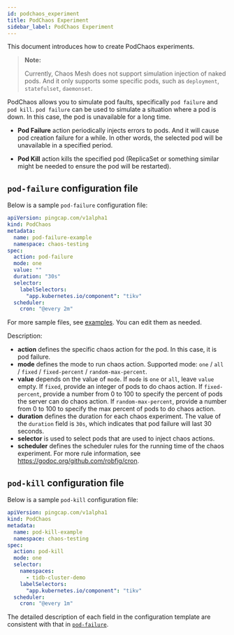 ```yaml
---
id: podchaos_experiment
title: PodChaos Experiment
sidebar_label: PodChaos Experiment
---
```


This document introduces how to create PodChaos experiments.

> **Note:**
>
> Currently, Chaos Mesh does not support simulation injection of naked pods. And it only supports some specific pods, such as `deployment`, `statefulset`, `daemonset`.

PodChaos allows you to simulate pod faults, specifically `pod failure` and `pod kill`. `pod failure` can be used to simulate a situation where a pod is down. In this case, the pod is unavailable for a long time.

- **Pod Failure** action periodically injects errors to pods. And it will cause pod creation failure for a while. In other words, the selected pod will be unavailable in a specified period.

- **Pod Kill** action kills the specified pod (ReplicaSet or something similar might be needed to ensure the pod will be restarted).

## `pod-failure` configuration file

Below is a sample `pod-failure` configuration file:

```yaml
apiVersion: pingcap.com/v1alpha1
kind: PodChaos
metadata:
  name: pod-failure-example
  namespace: chaos-testing
spec:
  action: pod-failure
  mode: one
  value: ""
  duration: "30s"
  selector:
    labelSelectors:
      "app.kubernetes.io/component": "tikv"
  scheduler:
    cron: "@every 2m"
```

For more sample files, see [examples](../examples). You can edit them as needed.

Description:

* **action** defines the specific chaos action for the pod. In this case, it is pod failure.
* **mode** defines the mode to run chaos action. Supported mode: `one` / `all` / `fixed` / `fixed-percent` / `random-max-percent`.
* **value** depends on the value of `mode`. If `mode` is `one` or `all`, leave `value` empty. If `fixed`, provide an integer of pods to do chaos action. If `fixed-percent`, provide a number from 0 to 100 to specify the percent of pods the server can do chaos action. If `random-max-percent`, provide a number from 0 to 100 to specify the max percent of pods to do chaos action.
* **duration** defines the duration for each chaos experiment. The value of the `duration` field is `30s`, which indicates that pod failure will last 30 seconds.
* **selector** is used to select pods that are used to inject chaos actions.
* **scheduler** defines the scheduler rules for the running time of the chaos experiment. For more rule information, see <https://godoc.org/github.com/robfig/cron>.

## `pod-kill` configuration file

Below is a sample `pod-kill` configuration file:

```yaml
apiVersion: pingcap.com/v1alpha1
kind: PodChaos
metadata:
  name: pod-kill-example
  namespace: chaos-testing
spec:
  action: pod-kill
  mode: one
  selector:
    namespaces:
      - tidb-cluster-demo
    labelSelectors:
      "app.kubernetes.io/component": "tikv"
  scheduler:
    cron: "@every 1m"
```

The detailed description of each field in the configuration template are consistent with that in [`pod-failure`](#pod-failure-configuration-file).
